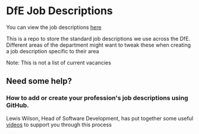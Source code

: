 # DfE Job Descriptions

You can view the job descriptions [here](https://dfe-digital.github.io/dfe-job-descriptions/index.html)

This is a repo to store the standard job descriptions we use across the DfE. Different areas of the department might want to tweak these when creating a job description specific to their area

Note: This is not a list of current vacancies

## Need some help?

### How to add or create your profession's job descriptions using GitHub.

Lewis Wilson, Head of Software Development, has put together some useful [videos](/Support/Videos.md) to support you through this process
